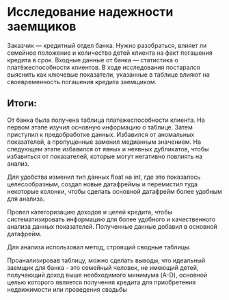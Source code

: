 # Исследование надежности заемщиков

Заказчик — кредитный отдел банка. Нужно разобраться, влияет ли семейное положение и количество детей клиента на факт погашения кредита в срок. Входные данные от банка — статистика о платёжеспособности клиентов.
В ходе исследования постарался выяснить как ключевые показатели, указанные в таблице влияют на своевременность погашения кредита заемщиком.


## Итоги:

От банка была получена таблица платежеспособности клиента. На первом этапе изучил основную информацию о таблице. Затем приступил к предобработке данных. Избавился от аномальных показателей, а пропущенные заменил медианным значением. На следующем этапе избавился от явных и неявных дубликатов, чтобы избавиться от показателей, которые могут негативно повлиять на анализ.

Для удобства изменил тип данных float на int, где это показалось целесообразным, создал новые датафреймы и перемистил туда некоторые колонки, чтобы сделать основной датафрейм более удобным для анализа.

Провел категоризацию доходов и целей кредита, чтобы систематизировать информацию для более удобного и качественного анализа данных показателей. Полученные данные добавил в основной датафрейм.

Для анализа использовал метод, строящий сводные таблицы. 

Проанализировав таблицу, можно сделать выводы, что идеальный заемщик для банка - это семейный человек, не имеющий детей, получающий доход выше необходимого минимума (A-D), основной целью которого является получения кредита для приобретения недвижимости или проведения свадьбы
